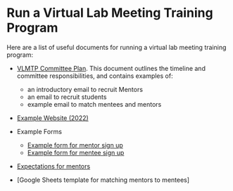 # Run a Virtual Lab Meeting Training Program

Here are a list of useful documents for running a virtual lab meeting training program:

- [VLMTP Committee Plan](VLMTPCommitteePlan.docx). This document outlines the timeline and committee responsibilities, and contains examples of:
  - an introductory email to recruit Mentors
  - an email to recruit students
  - example email to match mentees and mentors
- [Example Website (2022)](https://rcn-ecs.github.io/2021virtuallabcall/)

- Example Forms
  - [Example form for mentor sign up](VLMTP_MentorApp.pdf)
  - [Example form for mentee sign up](VLMTP_MenteeApp.pdf)
-  [Expectations for mentors](VLMTP_MentorExpectations.pdf)
-  [Google Sheets template for matching mentors to mentees]

